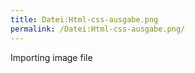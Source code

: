 ```yaml
---
title: Datei:Html-css-ausgabe.png
permalink: /Datei:Html-css-ausgabe.png/
---
```


Importing image file